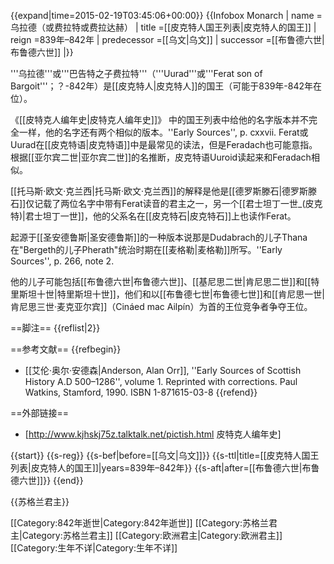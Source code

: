 {{expand|time=2015-02-19T03:45:06+00:00}}
{{Infobox Monarch
| name            =乌拉德（或费拉特或费拉达赫）
| title           =[[皮克特人国王列表|皮克特人的国王]]
| reign           =839年–842年
| predecessor     =[[乌文|乌文]]
| successor       =[[布鲁德六世|布鲁德六世]]
|}}

'''乌拉德'''或'''巴告特之子费拉特'''（'''Uurad'''或'''Ferat son of Bargoit'''；？-842年）是[[皮克特人|皮克特人]]的国王（可能于839年-842年在位）。

《[[皮特克人编年史|皮特克人编年史]]》 中的国王列表中给他的名字版本并不完全一样，他的名字还有两个相似的版本。<ref>''Early Sources'', p. cxxvii.</ref> Ferat或Uurad在[[皮克特语|皮克特语]]中是最常见的读法，但是Feradach也可能意指。<ref>根据[[亚尔宾二世|亚尔宾二世]]的名推断，皮克特语Uuroid读起来和Feradach相似。</ref>

[[托马斯·欧文·克兰西|托马斯·欧文·克兰西]]的解释是他是[[德罗斯滕石|德罗斯滕石]]仅记载了两位名字中带有Ferat读音的君主之一，另一个[[君士坦丁一世_(皮克特)|君士坦丁一世]]，他的父系名在[[皮克特石|皮克特石]]上也读作Ferat。

起源于[[圣安德鲁斯|圣安德鲁斯]]的一种版本说那是Dudabrach的儿子Thana在"Bergeth的儿子Pherath"统治时期在[[麦格勒|麦格勒]]所写。<ref>''Early Sources'', p. 266, note 2.</ref>

他的儿子可能包括[[布鲁德六世|布鲁德六世]]、[[基尼思二世|肯尼思二世]]和[[特里斯坦十世|特里斯坦十世]]，他们和以[[布鲁德七世|布鲁德七世]]和[[肯尼思一世|肯尼思三世·麦克亚尔宾]]（Cináed mac Ailpín）为首的王位竞争者争夺王位。

==脚注==
{{reflist|2}}

==参考文献==
{{refbegin}}
* [[艾伦·奥尔·安德森|Anderson, Alan Orr]], ''Early Sources of Scottish History A.D 500–1286'', volume 1. Reprinted with corrections. Paul Watkins, Stamford, 1990. ISBN 1-871615-03-8
{{refend}}

==外部链接==
* [http://www.kjhskj75z.talktalk.net/pictish.html 皮特克人编年史]

{{start}}
{{s-reg}}
{{s-bef|before=[[乌文|乌文]]}}
{{s-ttl|title=[[皮克特人国王列表|皮克特人的国王]]|years=839年–842年}}
{{s-aft|after=[[布鲁德六世|布鲁德六世]]}}
{{end}}

{{苏格兰君主}}

[[Category:842年逝世|Category:842年逝世]]
[[Category:苏格兰君主|Category:苏格兰君主]]
[[Category:欧洲君主|Category:欧洲君主]]
[[Category:生年不详|Category:生年不详]]
